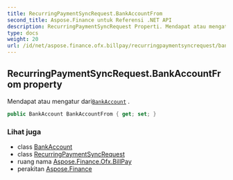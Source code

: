 ```yaml
---
title: RecurringPaymentSyncRequest.BankAccountFrom
second_title: Aspose.Finance untuk Referensi .NET API
description: RecurringPaymentSyncRequest Properti. Mendapat atau mengatur dariBankAccount .
type: docs
weight: 20
url: /id/net/aspose.finance.ofx.billpay/recurringpaymentsyncrequest/bankaccountfrom/
---
```

## RecurringPaymentSyncRequest.BankAccountFrom property

Mendapat atau mengatur dari[`BankAccount`](../../../aspose.finance.ofx/bankaccount/) .

```csharp
public BankAccount BankAccountFrom { get; set; }
```

### Lihat juga

* class [BankAccount](../../../aspose.finance.ofx/bankaccount/)
* class [RecurringPaymentSyncRequest](../)
* ruang nama [Aspose.Finance.Ofx.BillPay](../../recurringpaymentsyncrequest/)
* perakitan [Aspose.Finance](../../../)


